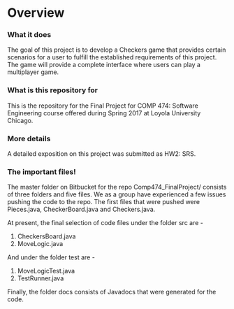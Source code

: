 # Overview

### What it does ###
The goal of this project is to develop a Checkers game that provides certain scenarios for a user to fulfill the established requirements of this project. The game will provide a complete interface where users can play a multiplayer game.

### What is this repository for ###
This is the repository for the Final Project for COMP 474: Software Engineering course offered during Spring 2017 at Loyola University Chicago.

### More details ###
A detailed exposition on this project was submitted as HW2: SRS.

### The important files! ###
The master folder on Bitbucket for the repo Comp474_FinalProject/ consists of three folders and five files. We as a group have experienced a few issues pushing the code to the repo. The first files that were pushed were Pieces.java, CheckerBoard.java and Checkers.java. 

At present, the final selection of code files under the folder src are -  

1. CheckersBoard.java
2. MoveLogic.java

And under the folder test are -

1. MoveLogicTest.java
2. TestRunner.java

Finally, the folder docs consists of Javadocs that were generated for the code.
